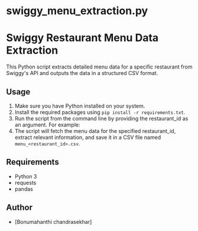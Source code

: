# swiggy_menu_extraction.py
# Swiggy Restaurant Menu Data Extraction

This Python script extracts detailed menu data for a specific restaurant from Swiggy's API and outputs the data in a structured CSV format.

## Usage
1. Make sure you have Python installed on your system.
2. Install the required packages using `pip install -r requirements.txt`.
3. Run the script from the command line by providing the restaurant_id as an argument. For example:
4. The script will fetch the menu data for the specified restaurant_id, extract relevant information, and save it in a CSV file named `menu_<restaurant_id>.csv`.

## Requirements
- Python 3
- requests
- pandas

## Author
- [Bonumahanthi chandrasekhar]

